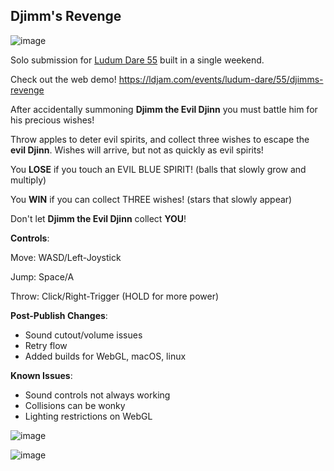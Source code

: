 ## Djimm's Revenge

![image](https://github.com/plyr4/djimms-revenge/assets/48764154/c71937e9-e604-4331-84c9-256913a3c662)

Solo submission for [Ludum Dare 55](https://ldjam.com/) built in a single weekend.

Check out the web demo! https://ldjam.com/events/ludum-dare/55/djimms-revenge

After accidentally summoning **Djimm the Evil Djinn** you must battle him for his precious wishes!

Throw apples to deter evil spirits, and collect three wishes to escape the **evil Djinn**. Wishes will arrive, but not as quickly as evil spirits!

You **LOSE** if you touch an EVIL BLUE SPIRIT! (balls that slowly grow and multiply)

You **WIN** if you can collect THREE wishes! (stars that slowly appear)

Don't let **Djimm the Evil Djinn** collect **YOU**!

**Controls**:

Move: WASD/Left-Joystick

Jump: Space/A

Throw: Click/Right-Trigger (HOLD for more power)

**Post-Publish Changes**:
- Sound cutout/volume issues
- Retry flow
- Added builds for WebGL, macOS, linux

**Known Issues**:
- Sound controls not always working
- Collisions can be wonky
- Lighting restrictions on WebGL

![image](https://github.com/plyr4/djimms-revenge/assets/48764154/9a6eb7ea-8e26-4162-b580-81eb676cca22)

![image](https://github.com/plyr4/djimms-revenge/assets/48764154/5a4c4da4-479d-49f1-8b2a-d62d47e7fc20)



